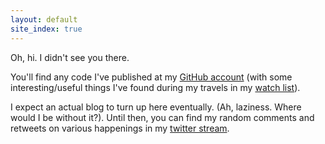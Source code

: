 ```yaml
---
layout: default
site_index: true
---
```


Oh, hi. I didn't see you there.

You'll find any code I've published at my <a href="http://github.com/jasoncodes" rel="me">GitHub account</a>
(with some interesting/useful things I've found during my travels in my [watch list][github-watch]).

I expect an actual blog to turn up here eventually. (Ah, laziness. Where would I be without it?). Until then, you can find my random comments and retweets on various happenings in my <a href="http://twitter.com/jasoncodes" rel="me">twitter stream</a>.

[github-watch]: http://github.com/jasoncodes/following
